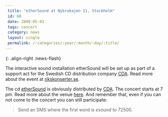 ```yaml
---
 title: "etherSound at Nybrokajen 11, Stockholm"
 id: 60
 date: 2009-05-03
 tags: concert
 category: news
 layout: single
 permalink: /:categories/:year/:month/:day/:title/
---
```

![image-right](/assets/images/spacer.gif){: .align-right .news-flash}

The interactive sound installation etherSound will be set up as part of a support act for the Swedish CD distribution company <a href="http://www.cda.se/">CDA</a>. Read more about the event at <a href="http://www.rikskonserter.se/(3xtoo3450fbv5l2nsr1z2t55)/Pages/Start.aspx">rikskonserter.se</a>.
</p>
<p>
The cd <a href="ethersound/index.jsp">etherSound</a> is obviously distributed by <a href="http://www.cda.se/">CDA</a>. The concert starts at 7 pm. Read more about the venue <a href="http://www.nybrokajen11.rikskonserter.se/">here</a>. And remember that, even if you can not come to the concert you can still participate:<blockquote>
Send an SMS where the first word is <em>esound</em> to 72500.
</blockquote>

